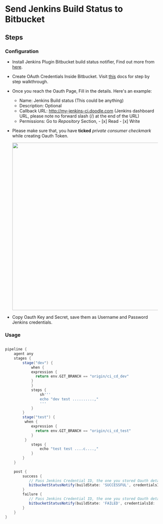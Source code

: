 # Send Jenkins Build Status to Bitbucket

## Steps

### Configuration

- Install Jenkins Plugin Bitbucket build status notifier, Find out more from [here](https://plugins.jenkins.io/bitbucket-build-status-notifier/).
- Create OAuth Credentials Inside Bitbucket. Visit [this](https://support.atlassian.com/bitbucket-cloud/docs/use-oauth-on-bitbucket-cloud/) docs for step by step walkthrough.
- Once you reach the Oauth Page, Fill in the details. Here's an example:
  - Name: Jenkins Build status (This could be anything)
  - Description: Optional
  - Callback URL: http://my-jenkins-ci.doodle.com (Jenkins dashboard URL, please note no forward slash (/) at the end of the URL)
  - Permissions: Go to *Repository* Section, - [x] Read 
                                             - [x] Write
- Please make sure that, you have **ticked** *private consumer checkmark* while creating Oauth Token.

    <img src="https://user-images.githubusercontent.com/31511537/154633597-33a0f287-cf20-4132-a519-5effcc49343b.png" width="550">

- Copy Oauth Key and Secret, save them as Username and Password Jenkins credentials.

### Usage 

```groovy

pipeline {
    agent any
    stages {
        stage("dev") {
            when {
            expression {
              return env.GIT_BRANCH == "origin/ci_cd_dev"
            }
            }
            steps {
                sh''' 
                echo "dev test ..........,"
                '''
            }
        }
        stage("test") {
         when {
            expression {
              return env.GIT_BRANCH == "origin/ci_cd_test"
            }
         }
            steps {
                echo "test test ....c....,"
            }   
        }
    }
    
    post {
        success {
           // Pass Jenkins Credential ID, the one you stored Oauth details with type of Username and Password
           bitbucketStatusNotify(buildState: 'SUCCESSFUL', credentialsId: 'oauth-test')
        }
        failure {
           // Pass Jenkins Credential ID, the one you stored Oauth details with type of Username and Password
           bitbucketStatusNotify(buildState: 'FAILED', credentialsId: 'oauth-test')
        }
    }
}


```